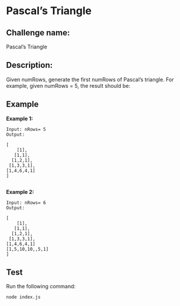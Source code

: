 # Pascal’s Triangle

## Challenge name: 

Pascal’s Triangle

## Description: 

Given numRows, generate the first numRows of Pascal’s triangle. For example, given numRows = 5, the result should be:

## Example

**Example 1:**
```
Input: nRows= 5
Output: 

[ 
    [1],
   [1,1],
  [1,2,1],						
 [1,3,3,1],
[1,4,6,4,1]
] 


```

**Example 2:**
```
Input: nRows= 6
Output:

[ 
    [1],
   [1,1],
  [1,2,1],						
 [1,3,3,1],
[1,4,6,4,1]
[1,5,10,10,,5,1]
] 

```
## Test

Run the following command:
```
node index.js
```
